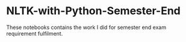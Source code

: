 # NLTK-with-Python-Semester-End
These notebooks contains the work I did for semester end exam requirement fulfilment.

